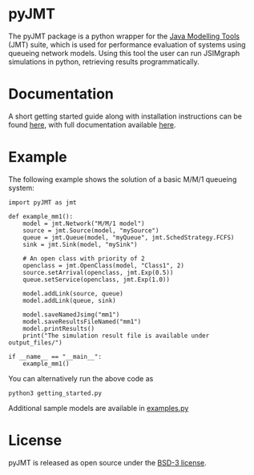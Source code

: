 # pyJMT
The pyJMT package is a python wrapper for the [Java Modelling Tools](https://jmt.sf.net/) (JMT) suite, which is used for performance evaluation of systems using queueing network models. Using this tool the user can run JSIMgraph simulations in python, retrieving results programmatically.

# Documentation
A short getting started guide along with installation instructions can be found [here](https://github.com/imperial-qore/pyJMT/blob/main/pyJMT_manual.pdf), with full documentation available [here](https://imperial-qore.github.io/pyJMT/).

# Example
The following example shows the solution of a basic M/M/1 queueing system:
```
import pyJMT as jmt

def example_mm1():
    model = jmt.Network("M/M/1 model")
    source = jmt.Source(model, "mySource")
    queue = jmt.Queue(model, "myQueue", jmt.SchedStrategy.FCFS)
    sink = jmt.Sink(model, "mySink")

    # An open class with priority of 2
    openclass = jmt.OpenClass(model, "Class1", 2)
    source.setArrival(openclass, jmt.Exp(0.5))
    queue.setService(openclass, jmt.Exp(1.0))

    model.addLink(source, queue)
    model.addLink(queue, sink)

    model.saveNamedJsimg("mm1")
    model.saveResultsFileNamed("mm1")
    model.printResults()
    print("The simulation result file is available under output_files/")

if __name__ == "__main__":
    example_mm1()
```

You can alternatively run the above code as
```
python3 getting_started.py
```

Additional sample models are available in [examples.py](https://raw.githubusercontent.com/imperial-qore/pyJMT/examples.py)

# License
pyJMT is released as open source under the [BSD-3 license](https://raw.githubusercontent.com/imperial-qore/pyJMT/main/LICENSE).
